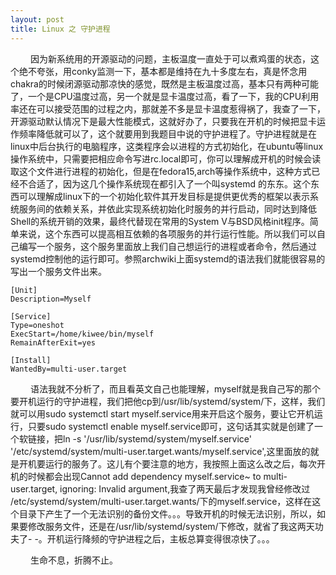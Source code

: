 ```yaml
---
layout: post
title: Linux 之 守护进程
---
```

&emsp; &emsp;因为新系统用的开源驱动的问题，主板温度一直处于可以煮鸡蛋的状态，这个绝不夸张，用conky监测一下，基本都是维持在九十多度左右，真是怀念用chakra的时候闭源驱动那凉快的感觉，既然是主板温度过高，基本只有两种可能了，一个是CPU温度过高，另一个就是显卡温度过高，看了一下，我的CPU利用率还在可以接受范围的过程之内，那就差不多是显卡温度惹得祸了，我查了一下，开源驱动默认情况下是最大性能模式，这就好办了，只要我在开机的时候把显卡运作频率降低就可以了，这个就要用到我题目中说的守护进程了。守护进程就是在linux中后台执行的电脑程序，这类程序会以进程的方式初始化，在ubuntu等linux操作系统中，只需要把相应命令写进rc.local即可，你可以理解成开机的时候会读取这个文件进行进程的初始化，但是在fedora15,arch等操作系统中，这种方式已经不合适了，因为这几个操作系统现在都引入了一个叫systemd 的东东。这个东西可以理解成linux下的一个初始化软件其开发目标是提供更优秀的框架以表示系统服务间的依赖关系，并依此实现系统初始化时服务的并行启动，同时达到降低Shell的系统开销的效果，最终代替现在常用的System V与BSD风格init程序。简单来说，这个东西可以提高相互依赖的各项服务的并行运行性能。所以我们可以自己编写一个服务，这个服务里面放上我们自己想运行的进程或者命令，然后通过systemd控制他的运行即可。参照archwiki上面systemd的语法我们就能很容易的写出一个服务文件出来。

    [Unit]
    Description=Myself

    [Service]
    Type=oneshot
    ExecStart=/home/kiwee/bin/myself
    RemainAfterExit=yes

    [Install]
    WantedBy=multi-user.target

&emsp; &emsp;语法我就不分析了，而且看英文自己也能理解，myself就是我自己写的那个要开机运行的守护进程，我们把他cp到/usr/lib/systemd/system/下，这样，我们就可以用sudo systemctl start myself.service用来开启这个服务，要让它开机运行，只要sudo systemctl enable myself.service即可，这句话其实就是创建了一个软链接，把ln -s '/usr/lib/systemd/system/myself.service' '/etc/systemd/system/multi-user.target.wants/myself.service',这里面放的就是开机要运行的服务了。这儿有个要注意的地方，我按照上面这么改之后，每次开机的时候都会出现Cannot add dependency myself.service~ to multi-user.target, ignoring: Invalid argument,我查了两天最后才发现我曾经修改过
/etc/systemd/system/multi-user.target.wants/下的myself.service，这样在这个目录下产生了一个无法识别的备份文件。。。导致开机的时候无法识别，所以，如果要修改服务文件，还是在/usr/lib/systemd/system/下修改，就省了我这两天功夫了- -。开机运行降频的守护进程之后，主板总算变得很凉快了。。。   
<p></p>

&emsp; &emsp;生命不息，折腾不止。
